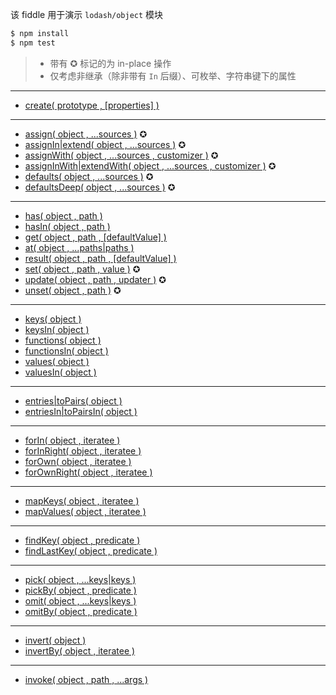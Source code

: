 该 fiddle 用于演示 `lodash/object` 模块

```sh
$ npm install
$ npm test
```

> - 带有 ✪ 标记的为 in-place 操作
> - 仅考虑非继承（除非带有 `In` 后缀）、可枚举、字符串键下的属性

---

- [create( prototype , [properties] )](https://lodash.com/docs#create)

---

- [assign( object , ...sources )](https://lodash.com/docs#assign) ✪
- [assignIn|extend( object , ...sources )](https://lodash.com/docs#assignIn) ✪
- [assignWith( object , ...sources , customizer )](https://lodash.com/docs#assignWith) ✪
- [assignInWith|extendWith( object , ...sources , customizer )](https://lodash.com/docs#assignInWith) ✪
- [defaults( object , ...sources )](https://lodash.com/docs#defaults) ✪
- [defaultsDeep( object , ...sources )](https://lodash.com/docs#defaultsDeep) ✪

---

- [has( object , path )](https://lodash.com/docs#has)
- [hasIn( object , path )](https://lodash.com/docs#hasIn)
- [get( object , path , [defaultValue] )](https://lodash.com/docs#get)
- [at( object , ...paths|paths )](https://lodash.com/docs#at)
- [result( object , path , [defaultValue] )](https://lodash.com/docs#result)
- [set( object , path , value )](https://lodash.com/docs#set) ✪
- [update( object , path , updater )](https://lodash.com/docs#update) ✪
- [unset( object , path )](https://lodash.com/docs#unset) ✪

---

- [keys( object )](https://lodash.com/docs#keys)
- [keysIn( object )](https://lodash.com/docs#keysIn)
- [functions( object )](https://lodash.com/docs#functions)
- [functionsIn( object )](https://lodash.com/docs#functionsIn)
- [values( object )](https://lodash.com/docs#values)
- [valuesIn( object )](https://lodash.com/docs#valuesIn)

---

- [entries|toPairs( object )](https://lodash.com/docs#toPairs)
- [entriesIn|toPairsIn( object )](https://lodash.com/docs#toPairsIn)

---

- [forIn( object , iteratee )](https://lodash.com/docs#forIn)
- [forInRight( object , iteratee )](https://lodash.com/docs#forInRight)
- [forOwn( object , iteratee )](https://lodash.com/docs#forOwn)
- [forOwnRight( object , iteratee )](https://lodash.com/docs#forOwnRight)

---

- [mapKeys( object , iteratee )](https://lodash.com/docs#mapKeys)
- [mapValues( object , iteratee )](https://lodash.com/docs#mapValues)

---

- [findKey( object , predicate )](https://lodash.com/docs#findKey)
- [findLastKey( object , predicate )](https://lodash.com/docs#findLastKey)

---

- [pick( object , ...keys|keys )](https://lodash.com/docs#pick)
- [pickBy( object , predicate )](https://lodash.com/docs#pickBy)
- [omit( object , ...keys|keys )](https://lodash.com/docs#omit)
- [omitBy( object , predicate )](https://lodash.com/docs#omitBy)

---

- [invert( object )](https://lodash.com/docs#invert)
- [invertBy( object , iteratee )](https://lodash.com/docs#invertBy)

---

- [invoke( object , path , ...args )](https://lodash.com/docs#invoke)
